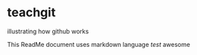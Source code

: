 # teachgit
illustrating how github works

This ReadMe document uses markdown language
_test_
awesome
